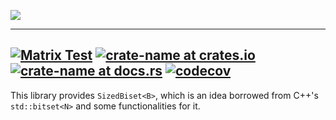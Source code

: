 ![](https://raw.githubusercontent.com/LoliGothick/mitama-lab-static/main/public/sized-bitset.svg)

---
[![Matrix Test](https://github.com/LoliGothick/sized_bitset/actions/workflows/ci.yml/badge.svg)](https://github.com/LoliGothick/sized_bitset/actions/workflows/ci.yml)
[![crate-name at crates.io](https://img.shields.io/crates/v/sized_bitset.svg)](https://crates.io/crates/sized_bitset)
[![crate-name at docs.rs](https://docs.rs/sized_bitset/badge.svg)](https://docs.rs/sized_bitset)
[![codecov](https://codecov.io/gh/LoliGothick/sized_bitset/branch/main/graph/badge.svg?token=OQRUQS4EP6)](https://codecov.io/gh/LoliGothick/sized_bitset)
---

This library provides `SizedBiset<B>`, which is an idea borrowed from C++'s `std::bitset<N>` and some functionalities for it.


